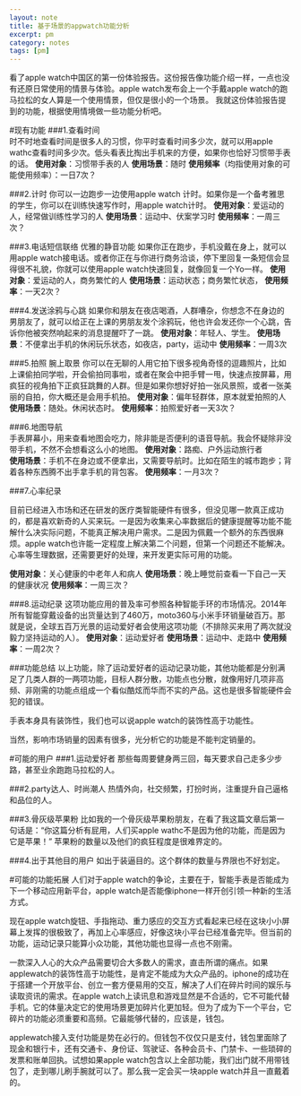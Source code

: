```yaml
---
layout: note
title: 基于场景的appwatch功能分析
excerpt: pm
category: notes
tags: [pm]
---
```



看了apple watch中国区的第一份体验报告。这份报告像功能介绍一样，一点也没有还原日常使用的情景与体验。apple watch发布会上一个手戴apple watch的跑马拉松的女人算是一个使用情景，但仅是很小的一个场景。
我就这份体验报告提到的功能，根据使用情境做一些功能分析吧。

#现有功能
###1.查看时间  
时不时地查看时间是很多人的习惯，你平时查看时间多少次，就可以用apple wathc查看时间多少次。低头看表比掏出手机来的方便，如果你也恰好习惯带手表的话。
**使用对象**：习惯带手表的人
**使用场景**：随时
**使用频率**（均指使用对象的可能使用频率）：一日7次？

###2.计时
你可以一边跑步一边使用apple watch 计时。如果你是一个备考雅思的学生，你可以在训练快速写作时，用apple watch计时。
**使用对象**：爱运动的人，经常做训练性学习的人
**使用场景**：运动中、伏案学习时
**使用频率**：一周三次？
 
###3.电话短信联络 优雅的静音功能 
如果你正在跑步，手机没戴在身上，就可以用apple watch接电话。或者你正在与你进行商务洽谈，停下里回复一条短信会显得很不礼貌，你就可以使用apple watch快速回复，就像回复一个Yo一样。
**使用对象**：爱运动的人，商务繁忙的人
**使用场景**：运动状态；商务繁忙状态， 
**使用频率**：一天2次？


###4.发送涂鸦与心跳
如果你和朋友在夜店喝酒，人群嘈杂，你想念不在身边的男朋友了，就可以给正在上课的男朋友发个涂鸦玩，他也许会发还你一个心跳，告诉你他被突然响起来的消息提醒吓了一跳。
**使用对象**：年轻人、学生。
**使用场景**：不便拿出手机的休闲玩乐状态，如夜店，party，运动中
**使用频率**：一周3次
  
  
###5.拍照 腕上取景
你可以在无聊的人用它拍下很多视角奇怪的逗趣照片，比如上课偷拍同学啦，开会偷拍同事啦，或者在聚会中把手臂一甩，快速点按屏幕，用疯狂的视角拍下正疯狂跳舞的人群。但是如果你想好好拍一张风景照，或者一张美丽的自拍，你大概还是会用手机拍。
**使用对象**：偏年轻群体，原本就爱拍照的人
**使用场景**：随处。休闲状态时。
**使用频率**：拍照爱好者一天3次？
 
 
###6.地图导航   
手表屏幕小，用来查看地图会吃力，除非能是否便利的语音导航。我会怀疑除非没带手机，不然不会想看这么小的地图。 
**使用对象**：路痴、户外运动旅行者                                                                   
**使用场景**：手机不在身边或不便拿出，又需要导航时。比如在陌生的城市跑步；背着各种东西腾不出手拿手机的背包客。
**使用频率**：一月3次？


###7.心率纪录

目前已经进入市场和还在研发的医疗类智能硬件有很多，但没见哪一款真正成功的，都是喜欢新奇的人买来玩。一是因为收集来心率数据后的健康提醒等功能不能解什么决实际问题，不能真正解决用户需求。二是因为佩戴一个额外的东西很麻烦。apple watch也许能一定程度上解决第二个问题，但第一个问题还不能解决。心率等生理数据，还需要更好的处理，来开发更实际可用的功能。

**使用对象**：关心健康的中老年人和病人
**使用场景**：晚上睡觉前查看一下自己一天的健康状况
**使用频率**：一周三次？

 
 
###8.运动纪录
这项功能应用的普及率可参照各种智能手环的市场情况。2014年所有智能穿戴设备的出货量达到了460万，moto360与小米手环销量破百万。那就是说，全球五百万光景的运动爱好者会使用这项功能（不排除买来用了两次就没毅力坚持运动的人）。
**使用对象**：运动爱好者
**使用场景**：运动中、走路中
**使用频率**：一周2次？



###功能总结
以上功能，除了运动爱好者的运动记录功能，其他功能都是分别满足了几类人群的一两项功能，目标人群分散，功能点也分散，就像用好几项非高频、非刚需的功能点组成一个看似酷炫而华而不实的产品。这也是很多智能硬件会犯的错误。

手表本身具有装饰性，我们也可以说apple watch的装饰性高于功能性。

当然，影响市场销量的因素有很多，光分析它的功能是不能判定销量的。


#可能的用户
###1.运动爱好者
那些每周要健身两三回，每天要求自己走多少步路，甚至业余跑跑马拉松的人。

###2.party达人、时尚潮人
热情外向，社交频繁，打扮时尚，注重提升自己逼格和品位的人。


###3.骨灰级苹果粉
比如我的一个骨灰级苹果粉朋友，在看了我这篇文章后第一句话是：“你这篇分析有屁用，人们买apple wathc不是因为他的功能，而是因为它是苹果！”
苹果粉的数量以及他们的疯狂程度是很难界定的。

###4.出于其他目的用户
如出于装逼目的。这个群体的数量与界限也不好划定。




#可能的功能拓展
人们对于apple watch的争论，主要在于，智能手表是否能成为下一个移动应用新平台，apple watch是否能像iphone一样开创引领一种新的生活方式。

现在apple watch旋钮、手指拖动、重力感应的交互方式看起来已经在这块小小屏幕上发挥的很极致了，再加上心率感应，好像这块小平台已经准备完毕。但当前的功能，运动记录只能算小众功能，其他功能也显得一点也不刚需。

一款深入人心的大众产品需要切合大多数人的需求，直击所谓的痛点。如果applewatch的装饰性高于功能性，是肯定不能成为大众产品的。iphone的成功在于搭建一个开放平台、创立一套方便易用的交互，解决了人们在碎片时间的娱乐与读取资讯的需求。在apple watch上读讯息和游戏显然是不合适的，它不可能代替手机。它的体量决定它的使用场景更加碎片化更加轻。但为了成为下一个平台，它碎片的功能必须重要和高频。它最能够代替的，应该是，钱包。

applewatch接入支付功能是势在必行的。但钱包不仅仅只是支付，钱包里面除了现金和银行卡，还有交通卡、身份证、驾驶证、各种会员卡、门禁卡、一些琐碎的发票和账单回执。试想如果apple watch包含以上全部功能，我们出门就不用带钱包了，走到哪儿刷手腕就可以了。那么我一定会买一块apple watch并且一直戴着的。






